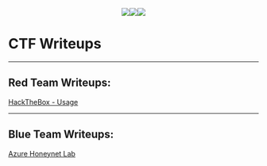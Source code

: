 <p style="text-align: center"><a href = "https://gafabic.github.io/Projects/index"><img src= "https://img.shields.io/badge/Projects-teal?style=for-the-badge"></a><a href="https://gafabic.github.io"><img src="https://img.shields.io/badge/Home-green?style=for-the-badge"></a><a href = "https://gafabic.github.io/Writeups/index"><img src = "https://img.shields.io/badge/Writeups-teal?style=for-the-badge"></a></p>

# CTF Writeups
---
## Red Team Writeups:
[HackTheBox - Usage](Usage)

---
## Blue Team Writeups:
[Azure Honeynet Lab](HoneynetWriteup)